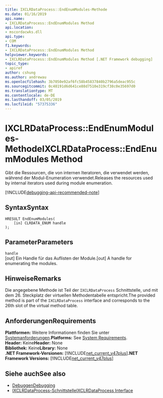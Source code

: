 ```yaml
---
title: IXCLRDataProcess::EndEnumModules-Methode
ms.date: 01/16/2019
api.name:
- IXCLRDataProcess::EndEnumModules Method
api.location:
- mscordacwks.dll
api.type:
- COM
f1.keywords:
- IXCLRDataProcess::EndEnumModules Method
helpviewer.keywords:
- IXCLRDataProcess::EndEnumModules Method [.NET Framework debugging]
topic_type:
- apiref
author: cshung
ms.author: andrewau
ms.openlocfilehash: 3b7050e92af6fc58b45837840b2796a5deac955c
ms.sourcegitcommit: 0c48191d6d641ce88d7510e319cf38c0e35697d0
ms.translationtype: MT
ms.contentlocale: de-DE
ms.lasthandoff: 03/05/2019
ms.locfileid: "57375336"
---
```

# <a name="ixclrdataprocessendenummodules-method"></a><span data-ttu-id="5fea0-102">IXCLRDataProcess::EndEnumModules-Methode</span><span class="sxs-lookup"><span data-stu-id="5fea0-102">IXCLRDataProcess::EndEnumModules Method</span></span>

<span data-ttu-id="5fea0-103">Gibt die Ressourcen, die von internen Iteratoren, die verwendet werden, während der Modul-Enumeration verwendet.</span><span class="sxs-lookup"><span data-stu-id="5fea0-103">Releases the resources used by internal iterators used during module enumeration.</span></span>

[!INCLUDE[debugging-api-recommended-note](../../../../includes/debugging-api-recommended-note.md)]

## <a name="syntax"></a><span data-ttu-id="5fea0-104">Syntax</span><span class="sxs-lookup"><span data-stu-id="5fea0-104">Syntax</span></span>
```
HRESULT EndEnumModules(
    [in] CLRDATA_ENUM handle
);
```

## <a name="parameters"></a><span data-ttu-id="5fea0-105">Parameter</span><span class="sxs-lookup"><span data-stu-id="5fea0-105">Parameters</span></span>

`handle`\
<span data-ttu-id="5fea0-106">[out] Ein Handle für das Auflisten der Module.</span><span class="sxs-lookup"><span data-stu-id="5fea0-106">[out] A handle for enumerating the modules.</span></span>

## <a name="remarks"></a><span data-ttu-id="5fea0-107">Hinweise</span><span class="sxs-lookup"><span data-stu-id="5fea0-107">Remarks</span></span>

<span data-ttu-id="5fea0-108">Die angegebene Methode ist Teil der `IXCLRDataProcess` Schnittstelle, und mit dem 26. Steckplatz der virtuellen Methodentabelle entspricht.</span><span class="sxs-lookup"><span data-stu-id="5fea0-108">The provided method is part of the `IXCLRDataProcess` interface and corresponds to the 26th slot of the virtual method table.</span></span>

## <a name="requirements"></a><span data-ttu-id="5fea0-109">Anforderungen</span><span class="sxs-lookup"><span data-stu-id="5fea0-109">Requirements</span></span>

<span data-ttu-id="5fea0-110">**Plattformen:** Weitere Informationen finden Sie unter [Systemanforderungen](../../../../docs/framework/get-started/system-requirements.md).</span><span class="sxs-lookup"><span data-stu-id="5fea0-110">**Platforms:** See [System Requirements](../../../../docs/framework/get-started/system-requirements.md).</span></span>   
<span data-ttu-id="5fea0-111">**Header:** Keine</span><span class="sxs-lookup"><span data-stu-id="5fea0-111">**Header:** None</span></span>   
<span data-ttu-id="5fea0-112">**Bibliothek:** Keine</span><span class="sxs-lookup"><span data-stu-id="5fea0-112">**Library:** None</span></span>   
<span data-ttu-id="5fea0-113">**.NET Framework-Versionen:** [!INCLUDE[net_current_v47plus](../../../../includes/net-current-v47plus.md)]</span><span class="sxs-lookup"><span data-stu-id="5fea0-113">**.NET Framework Versions:** [!INCLUDE[net_current_v47plus](../../../../includes/net-current-v47plus.md)]</span></span>   

## <a name="see-also"></a><span data-ttu-id="5fea0-114">Siehe auch</span><span class="sxs-lookup"><span data-stu-id="5fea0-114">See also</span></span>

- [<span data-ttu-id="5fea0-115">Debuggen</span><span class="sxs-lookup"><span data-stu-id="5fea0-115">Debugging</span></span>](index.md)
- [<span data-ttu-id="5fea0-116">IXCLRDataProcess-Schnittstelle</span><span class="sxs-lookup"><span data-stu-id="5fea0-116">IXCLRDataProcess Interface</span></span>](ixclrdataprocess-interface.md)

